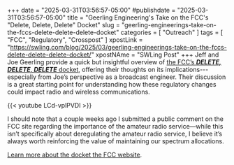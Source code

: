 +++
date = "2025-03-31T03:56:57-05:00"
#publishdate = "2025-03-31T03:56:57-05:00"
title = "Geerling Engineering's Take on the FCC's \"Delete, Delete, Delete\" Docket"
slug = "geerling-engineerings-take-on-the-fccs-delete-delete-delete-docket"
categories = [ "Outreach" ]
tags = [ "FCC", "Regulatory", "Crosspost" ]
xpostLink = "https://swling.com/blog/2025/03/geerling-engineerings-take-on-the-fccs-delete-delete-delete-docket/"
xpostNAme = "SWLing Post"
+++
Jeff and Joe Geerling provide a quick but insightful overview of [the
FCC’s ***DELETE, DELETE, DELETE*** docket][docket], offering their
thoughts on its implications---especially from Joe’s perspective
as a broadcast engineer. Their discussion is a great starting point
for understanding how these regulatory changes could impact radio and
wireless communications.

<!--more-->

{{< youtube LCd-vplPVDI >}}
<p class="clear"></p>

I should note that a couple weeks ago I submitted a public comment
on the FCC site regarding the importance of the amateur radio
service—while this isn’t specifically about deregulating the amateur
radio service, I believe it’s always worth reinforcing the value of
maintaining our spectrum allocations.

[Learn more about the docket the FCC website][docket].
                                                    
[docket]: https://www.fcc.gov/document/fcc-opens-re-delete-delete-delete-docket
